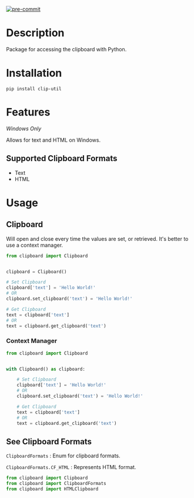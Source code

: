 [![pre-commit](https://img.shields.io/badge/pre--commit-enabled-brightgreen?logo=pre-commit&logoColor=white)](https://github.com/pre-commit/pre-commit)

# Description

Package for accessing the clipboard with Python.

# Installation

`pip install clip-util`

# Features

_Windows Only_

Allows for text and HTML on Windows.

## Supported Clipboard Formats

* Text
* HTML

# Usage

## Clipboard

Will open and close every time the values are set, or retrieved. It's better to use a context manager.

``` python
from clipboard import Clipboard


clipboard = Clipboard()

# Set Clipboard
clipboard['text'] = 'Hello World!'
# OR
clipboard.set_clipboard('text') = 'Hello World!'

# Get Clipboard
text = clipboard['text']
# OR
text = clipboard.get_clipboard('text')
```
<!--

# HTML
clipboard['html'] = '<h1>Hello World</h1>'
-->

### Context Manager

``` python
from clipboard import Clipboard


with Clipboard() as clipboard:

    # Set Clipboard
    clipboard['text'] = 'Hello World!'
    # OR
    clipboard.set_clipboard('text') = 'Hello World!'

    # Get Clipboard
    text = clipboard['text']
    # OR
    text = clipboard.get_clipboard('text')
```
<!--

    # HTML
    clipboard['html'] = '<h1>Hello World</h1>'
-->

## See Clipboard Formats

`ClipboardFormats`
: Enum for clipboard formats.

`ClipboardFormats.CF_HTML`
: Represents HTML format.

``` python
from clipboard import Clipboard
from clipboard import ClipboardFormats
from clipboard import HTMLClipboard
```
